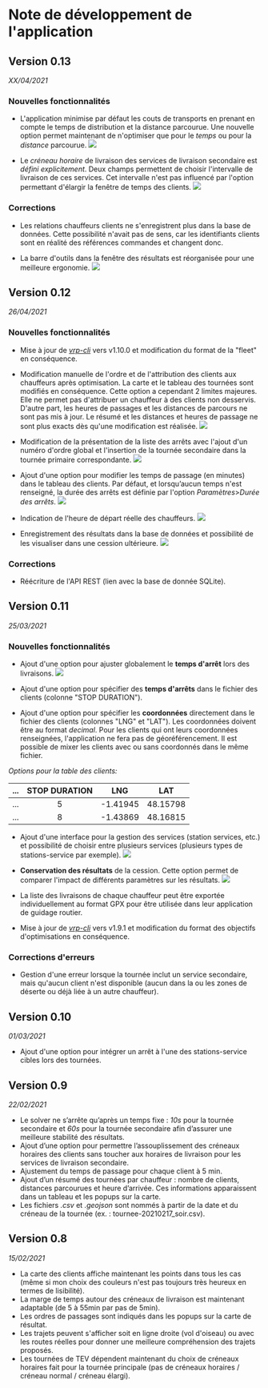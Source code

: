 # Note de développement de l'application

## Version 0.13
_XX/04/2021_

### Nouvelles fonctionnalités

- L'application minimise par défaut les couts de transports en prenant en compte le temps de distribution et la distance parcourue. Une nouvelle option permet maintenant de n'optimiser que pour le _temps_ ou pour la _distance_ parcourue.
![](./_media/screenshot_ObjPrimary.png) 

- Le _créneau horaire_ de livraison des services de livraison secondaire est _défini explicitement_. Deux champs permettent de choisir l'intervalle de livraison de ces services. Cet intervalle n'est pas influencé par l'option permettant d'élargir la fenêtre de temps des clients.
![](./_media/screenshot_secondaryServiceDeliveryTime.png) 

### Corrections
- Les relations chauffeurs clients ne s'enregistrent plus dans la base de données. Cette possibilité n'avait pas de sens, car les identifiants clients sont en réalité des références commandes et changent donc.

- La barre d'outils dans la fenêtre des résultats est réorganisée pour une meilleure ergonomie. 
![](./_media/screenshot_newResultsToolbar.png) 


## Version 0.12
_26/04/2021_

### Nouvelles fonctionnalités

- Mise à jour de _[vrp-cli](https://github.com/reinterpretcat/vrp)_ vers v1.10.0 et modification du format de la "fleet" en conséquence.
- Modification manuelle de l'ordre et de l'attribution des clients aux chauffeurs après optimisation. La carte et le tableau des tournées sont modifiés en conséquence. Cette option a cependant 2 limites majeures. Elle ne permet pas d'attribuer un chauffeur à des clients non desservis. D'autre part, les heures de passages et les distances de parcours ne sont pas mis à jour. Le résumé et les distances et heures de passage ne sont plus exacts dès qu'une modification est réalisée.
![](./_media/screenshot_reorganizeSolution.png)  

- Modification de la présentation de la liste des arrêts avec l'ajout d'un numéro d'ordre global et l'insertion de la tournée secondaire dans la tournée primaire correspondante.
![](./_media/screenshot_ResultFormated.png)  

- Ajout d'une option pour modifier les temps de passage (en minutes) dans le tableau des clients. Par défaut, et lorsqu’aucun temps n'est renseigné, la durée des arrêts est définie par l'option _Paramètres_>_Durée des arrêts_. 
![](./_media/screenshot_stopDuration.png) 

- Indication de l'heure de départ réelle des chauffeurs.
![](./_media/screenshot_driverDepartureTime.png) 

- Enregistrement des résultats dans la base de données et possibilité de les visualiser dans une cession ultérieure. 
![](./_media/screenshot_savedSolution.png) 

### Corrections
- Réécriture de l'API REST (lien avec la base de donnée SQLite).


## Version 0.11
_25/03/2021_

### Nouvelles fonctionnalités

- Ajout d'une option pour ajuster globalement le __temps d'arrêt__ lors des livraisons.
![](./_media/parametres_dureeArrets.png)  

- Ajout d'une option pour spécifier des __temps d'arrêts__ dans le fichier des clients (colonne "STOP DURATION").

- Ajout d'une option pour spécifier les __coordonnées__ directement dans le fichier des clients (colonnes "LNG" et "LAT"). Les coordonnées doivent être au format _decimal_. Pour les clients qui ont leurs coordonnées renseignées, l'application ne fera pas de géoréférencement. Il est possible de mixer les clients avec ou sans coordonnés dans le même fichier.

_Options pour la table des clients:_

| ... | STOP DURATION |    LNG   |    LAT   |
|:---:|:-------------:|:--------:|:--------:|
| ... |       5       | -1.41945 | 48.15798 |
| ... |       8       | -1.43869 | 48.16815 |


- Ajout d'une interface pour la gestion des services (station services, etc.) et possibilité de choisir entre plusieurs services (plusieurs types de stations-service par exemple).
![](./_media/driver_services.png) 

- __Conservation des résultats__ de la cession. Cette option permet de comparer l'impact de différents paramètres sur les résultats. 
![](./_media/screenshot_listeResultat.png)  

- La liste des livraisons de chaque chauffeur peut être exportée individuellement au format GPX pour être utilisée dans leur application de guidage routier.


- Mise à jour de _[vrp-cli](https://github.com/reinterpretcat/vrp)_ vers v1.9.1 et modification du format des objectifs d'optimisations en conséquence.

### Corrections d'erreurs 
- Gestion d'une erreur lorsque la tournée inclut un service secondaire, mais qu'aucun client n'est disponible (aucun dans la ou les zones de déserte ou déjà liée à un autre chauffeur).


## Version 0.10
_01/03/2021_

- Ajout d'une option pour intégrer un arrêt à l'une des stations-service cibles lors des tournées.


## Version 0.9
_22/02/2021_

- Le solver ne s’arrête qu’après un temps fixe : _10s_ pour la tournée secondaire et _60s_ pour la tournée secondaire afin d’assurer une meilleure stabilité des résultats.
- Ajout d’une option pour permettre l’assouplissement des créneaux horaires des clients sans toucher aux horaires de livraison pour les services de livraison secondaire.
- Ajustement du temps de passage pour chaque client à 5 min. 
- Ajout d’un résumé des tournées par chauffeur : nombre de clients, distances parcourues et heure d’arrivée. Ces informations apparaissent dans un tableau et les popups sur la carte.
- Les fichiers _.csv_ et _.geojson_ sont nommés à partir de la date et du créneau de la tournée (ex. : tournee-20210217_soir.csv).


## Version 0.8
_15/02/2021_

- La carte des clients affiche maintenant les points dans tous les cas (même si mon choix des couleurs n'est pas toujours très heureux en termes de lisibilité).
- La marge de temps autour des créneaux de livraison est maintenant adaptable (de 5 à 55min par pas de 5min).
- Les ordres de passages sont indiqués dans les popups sur la carte de résultat.
- Les trajets peuvent s'afficher soit en ligne droite (vol d'oiseau) ou avec les routes réelles pour donner une meilleure compréhension des trajets proposés.
- Les tournées de TEV dépendent maintenant du choix de créneaux horaires fait pour la tournée principale (pas de créneaux  horaires / créneau normal / créneau élargi).
